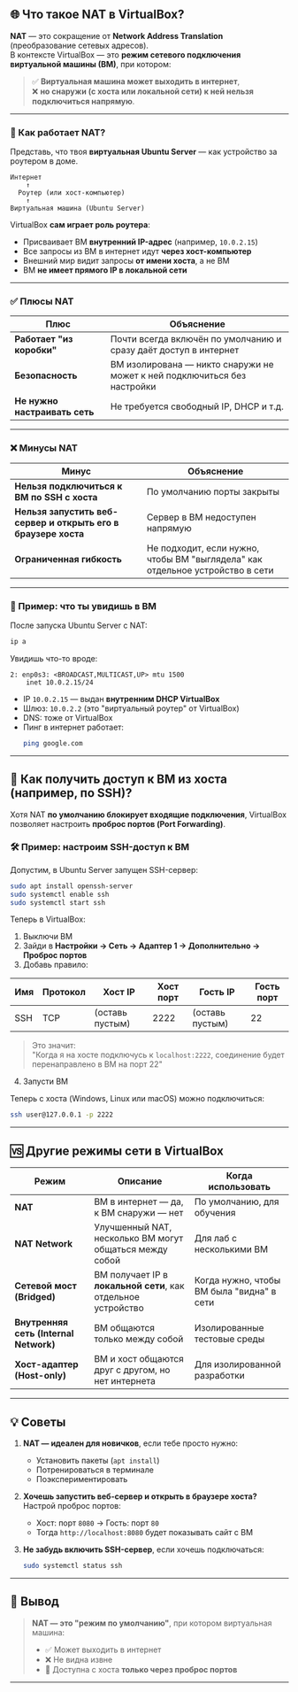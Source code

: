 ## 🌐 Что такое **NAT** в VirtualBox?

**NAT** — это сокращение от **Network Address Translation** (преобразование сетевых адресов).  
В контексте VirtualBox — это **режим сетевого подключения виртуальной машины (ВМ)**, при котором:

> ✅ **Виртуальная машина может выходить в интернет**,  
> ❌ **но снаружи (с хоста или локальной сети) к ней нельзя подключиться напрямую**.

---

### 🔧 Как работает NAT?

Представь, что твоя **виртуальная Ubuntu Server** — как устройство за роутером в доме.

```
Интернет
    ↑
  Роутер (или хост-компьютер)
    ↑
Виртуальная машина (Ubuntu Server)
```

VirtualBox **сам играет роль роутера**:
- Присваивает ВМ **внутренний IP-адрес** (например, `10.0.2.15`)
- Все запросы из ВМ в интернет идут **через хост-компьютер**
- Внешний мир видит запросы **от имени хоста**, а не ВМ
- ВМ **не имеет прямого IP в локальной сети**

---

### ✅ Плюсы NAT

| Плюс | Объяснение |
|------|-----------|
| **Работает "из коробки"** | Почти всегда включён по умолчанию и сразу даёт доступ в интернет |
| **Безопасность** | ВМ изолирована — никто снаружи не может к ней подключиться без настройки |
| **Не нужно настраивать сеть** | Не требуется свободный IP, DHCP и т.д. |

---

### ❌ Минусы NAT

| Минус | Объяснение |
|------|-----------|
| **Нельзя подключиться к ВМ по SSH с хоста** | По умолчанию порты закрыты |
| **Нельзя запустить веб-сервер и открыть его в браузере хоста** | Сервер в ВМ недоступен напрямую |
| **Ограниченная гибкость** | Не подходит, если нужно, чтобы ВМ "выглядела" как отдельное устройство в сети |

---

### 📌 Пример: что ты увидишь в ВМ

После запуска Ubuntu Server с NAT:

```bash
ip a
```

Увидишь что-то вроде:
```
2: enp0s3: <BROADCAST,MULTICAST,UP> mtu 1500
    inet 10.0.2.15/24
```

- IP `10.0.2.15` — выдан **внутренним DHCP VirtualBox**
- Шлюз: `10.0.2.2` (это "виртуальный роутер" от VirtualBox)
- DNS: тоже от VirtualBox
- Пинг в интернет работает:
  ```bash
  ping google.com
  ```

---

## 🔌 Как получить доступ к ВМ из хоста (например, по SSH)?

Хотя NAT **по умолчанию блокирует входящие подключения**, VirtualBox позволяет настроить **проброс портов (Port Forwarding)**.

### 🛠 Пример: настроим SSH-доступ к ВМ

Допустим, в Ubuntu Server запущен SSH-сервер:
```bash
sudo apt install openssh-server
sudo systemctl enable ssh
sudo systemctl start ssh
```

Теперь в VirtualBox:
1. Выключи ВМ
2. Зайди в **Настройки → Сеть → Адаптер 1 → Дополнительно → Проброс портов**
3. Добавь правило:

| Имя | Протокол | Хост IP | Хост порт | Гость IP | Гость порт |
|-----|----------|---------|-----------|----------|------------|
| SSH | TCP      | (оставь пустым) | 2222 | (оставь пустым) | 22 |

> Это значит:  
> "Когда я на хосте подключусь к `localhost:2222`, соединение будет перенаправлено в ВМ на порт 22"

4. Запусти ВМ

Теперь с хоста (Windows, Linux или macOS) можно подключиться:
```bash
ssh user@127.0.0.1 -p 2222
```

---

## 🆚 Другие режимы сети в VirtualBox

| Режим | Описание | Когда использовать |
|------|--------|------------------|
| **NAT** | ВМ в интернет — да, к ВМ снаружи — нет | По умолчанию, для обучения |
| **NAT Network** | Улучшенный NAT, несколько ВМ могут общаться между собой | Для лаб с несколькими ВМ |
| **Сетевой мост (Bridged)** | ВМ получает IP в **локальной сети**, как отдельное устройство | Когда нужно, чтобы ВМ была "видна" в сети |
| **Внутренняя сеть (Internal Network)** | ВМ общаются только между собой | Изолированные тестовые среды |
| **Хост-адаптер (Host-only)** | ВМ и хост общаются друг с другом, но нет интернета | Для изолированной разработки |

---

## 💡 Советы

1. **NAT — идеален для новичков**, если тебе просто нужно:
   - Установить пакеты (`apt install`)
   - Потренироваться в терминале
   - Поэкспериментировать

2. **Хочешь запустить веб-сервер и открыть в браузере хоста?**  
   Настрой проброс портов:
   - Хост: порт `8080` → Гость: порт `80`
   - Тогда `http://localhost:8080` будет показывать сайт с ВМ

3. **Не забудь включить SSH-сервер**, если хочешь подключаться:
   ```bash
   sudo systemctl status ssh
   ```

---

## 📝 Вывод

> **NAT — это "режим по умолчанию"**, при котором виртуальная машина:
> - ✅ Может выходить в интернет
> - ❌ Не видна извне
> - 🔧 Доступна с хоста **только через проброс портов**

---
